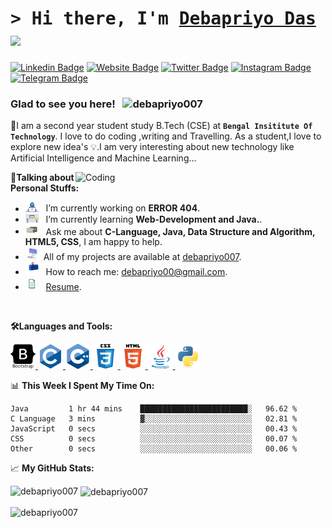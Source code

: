 

### <h1><samp>&gt; Hi there, I'm <a href="https://fb.com/https://www.facebook.com/bamapada.das.56?mibextid=zbwkwl" target="_blank">Debapriyo Das</a> <img src="https://emojipedia-us.s3.amazonaws.com/source/noto-emoji-animations/344/waving-hand_1f44b.gif" width="25"> </samp></h1>

[![Linkedin Badge](https://img.shields.io/badge/-LinkedIn-0e76a8?style=flat-square&logo=Linkedin&logoColor=white)](https://linkedin.com/in/debapriyo-das-864b93259)
[![Website Badge](https://img.shields.io/badge/Website-3b5998?style=flat-square&logo=google-chrome&logoColor=white)]( https://debapriyo007.github.io/mycv.github.io/)
[![Twitter Badge](https://img.shields.io/badge/-Twitter-00acee?style=flat-square&logo=Twitter&logoColor=white)](https://fb.com/https://www.facebook.com/bamapada.das.56?mibextid=zbwkwl)
[![Instagram Badge](https://img.shields.io/badge/-Instagram-e4405f?style=flat-square&logo=Instagram&logoColor=white)](https://instagram.com/debapriyo_009)
[![Telegram Badge](https://img.shields.io/badge/-Telegram-0088cc?style=flat-square&logo=Telegram&logoColor=white)](#)

### Glad to see you here! &nbsp; <img src="https://komarev.com/ghpvc/?username=debapriyo007&label=Profile%20views&color=0e75b6&style=flat" alt="debapriyo007" />

📌I am a second year student study B.Tech (CSE) at **``Bengal Insititute Of Technology``**.
I love to do coding ,writing and Travelling.
As a student,I love to explore new idea's 💡.I am very interesting about new technology like Artificial Intelligence and Machine Learning...


<img align="right" alt="Coding" width="400" src="https://camo.githubusercontent.com/5ddf73ad3a205111cf8c686f687fc216c2946a75005718c8da5b837ad9de78c9/68747470733a2f2f7468756d62732e6766796361742e636f6d2f4576696c4e657874446576696c666973682d736d616c6c2e676966">



**💬Talking about Personal Stuffs:**

- <img src="https://github.com/debapriyo007/debapriyo007/blob/main/img/developer.gif?raw=true" width="21" />&nbsp;&nbsp; I’m currently working on **ERROR 404**.
- <img src="https://github.com/debapriyo007/debapriyo007/blob/main/img/lightning.gif?raw=true" width="21" />&nbsp;&nbsp; I’m currently learning **Web-Development and Java.**.
- <img src="https://github.com/debapriyo007/debapriyo007/blob/main/img/message.gif?raw=true" width="21" />&nbsp;&nbsp; Ask me about **C-Language, Java, Data Structure and Algorithm, HTML5, CSS**, I am happy to help.
- <img src="https://github.com/debapriyo007/debapriyo007/blob/main/img/laptop.gif?raw=true" width="21" />&nbsp;&nbsp;All of my projects are available at [debapriyo007](https://debapriyo007.github.io/mycv.github.io/).
- <img src="https://github.com/debapriyo007/debapriyo007/blob/main/img/letterbox.gif?raw=true" width="21" />&nbsp;&nbsp; How to reach me:  debapriyo00@gmail.com.
- <img src="https://github.com/debapriyo007/debapriyo007/blob/main/img/doc.gif?raw=true" width="21" />&nbsp;&nbsp; [Resume](https://debapriyo007.github.io/mycv.github.io/).

</br>

**🛠️Languages and Tools:**
<p align="left"> <a href="https://getbootstrap.com" target="_blank" rel="noreferrer"> <img src="https://raw.githubusercontent.com/devicons/devicon/master/icons/bootstrap/bootstrap-plain-wordmark.svg" alt="bootstrap" width="40" height="40"/> </a> <a href="https://www.cprogramming.com/" target="_blank" rel="noreferrer"> <img src="https://raw.githubusercontent.com/devicons/devicon/master/icons/c/c-original.svg" alt="c" width="40" height="40"/> </a> <a href="https://www.w3schools.com/cpp/" target="_blank" rel="noreferrer"> <img src="https://raw.githubusercontent.com/devicons/devicon/master/icons/cplusplus/cplusplus-original.svg" alt="cplusplus" width="40" height="40"/> </a> <a href="https://www.w3schools.com/css/" target="_blank" rel="noreferrer"> <img src="https://raw.githubusercontent.com/devicons/devicon/master/icons/css3/css3-original-wordmark.svg" alt="css3" width="40" height="40"/> </a> <a href="https://www.w3.org/html/" target="_blank" rel="noreferrer"> <img src="https://raw.githubusercontent.com/devicons/devicon/master/icons/html5/html5-original-wordmark.svg" alt="html5" width="40" height="40"/> </a> <a href="https://www.java.com" target="_blank" rel="noreferrer"> <img src="https://raw.githubusercontent.com/devicons/devicon/master/icons/java/java-original.svg" alt="java" width="40" height="40"/> </a> <a href="https://www.python.org" target="_blank" rel="noreferrer"> <img src="https://raw.githubusercontent.com/devicons/devicon/master/icons/python/python-original.svg" alt="python" width="40" height="40"/> </a> </p>



📊 **This Week I Spent My Time On:**


```text
Java         1 hr 44 mins    ████████████████████████░   96.62 %
C Language   3 mins          ▓░░░░░░░░░░░░░░░░░░░░░░░░   02.81 %
JavaScript   0 secs          ░░░░░░░░░░░░░░░░░░░░░░░░░   00.43 %
CSS          0 secs          ░░░░░░░░░░░░░░░░░░░░░░░░░   00.07 %
Other        0 secs          ░░░░░░░░░░░░░░░░░░░░░░░░░   00.06 %
```

📈 **My GitHub Stats:**

<p><img align="left" src="https://github-readme-stats.vercel.app/api/top-langs?username=debapriyo007&show_icons=true&locale=en&layout=compact" alt="debapriyo007" /></p>
<p>&nbsp;<img align="center" src="https://github-readme-stats.vercel.app/api?username=debapriyo007&show_icons=true&locale=en" alt="debapriyo007" /></p>
<p><img align="center" src="https://github-readme-streak-stats.herokuapp.com/?user=debapriyo007&" alt="debapriyo007" /></p>
